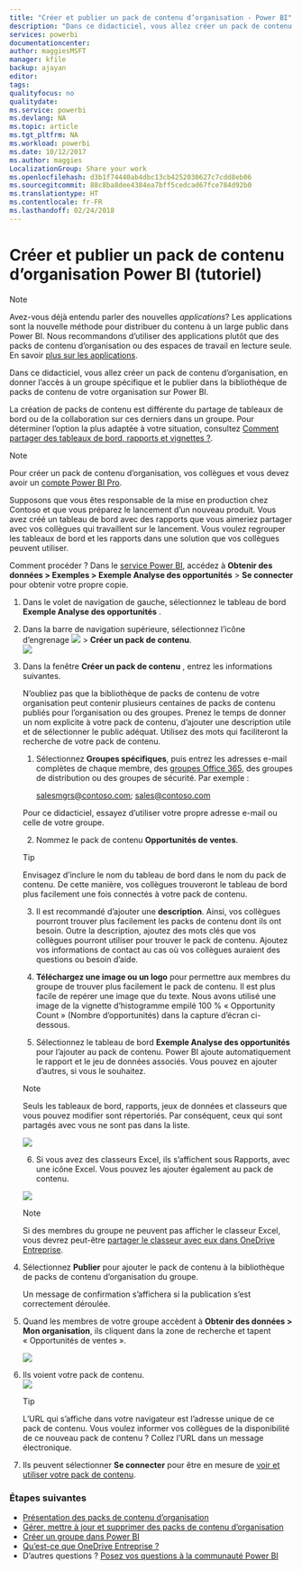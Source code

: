 ```yaml
---
title: "Créer et publier un pack de contenu d’organisation - Power BI"
description: "Dans ce didacticiel, vous allez créer un pack de contenu d’organisation, en restreindre l’accès à un groupe spécifique et le publier dans la bibliothèque de packs de contenu de votre organisation sur Power BI."
services: powerbi
documentationcenter: 
author: maggiesMSFT
manager: kfile
backup: ajayan
editor: 
tags: 
qualityfocus: no
qualitydate: 
ms.service: powerbi
ms.devlang: NA
ms.topic: article
ms.tgt_pltfrm: NA
ms.workload: powerbi
ms.date: 10/12/2017
ms.author: maggies
LocalizationGroup: Share your work
ms.openlocfilehash: d3b1f74440ab4dbc13cb4252030627c7cdd8eb06
ms.sourcegitcommit: 88c8ba8dee4384ea7bff5cedcad67fce784d92b0
ms.translationtype: HT
ms.contentlocale: fr-FR
ms.lasthandoff: 02/24/2018
---
```

# <a name="create-and-publish-a-power-bi-organizational-content-pack-tutorial"></a>Créer et publier un pack de contenu d’organisation Power BI (tutoriel)
> [!NOTE]
> Avez-vous déjà entendu parler des nouvelles *applications*? Les applications sont la nouvelle méthode pour distribuer du contenu à un large public dans Power BI. Nous recommandons d’utiliser des applications plutôt que des packs de contenu d’organisation ou des espaces de travail en lecture seule. En savoir [plus sur les applications](service-install-use-apps.md).
> 
> 

Dans ce didacticiel, vous allez créer un pack de contenu d’organisation, en donner l’accès à un groupe spécifique et le publier dans la bibliothèque de packs de contenu de votre organisation sur Power BI.

La création de packs de contenu est différente du partage de tableaux de bord ou de la collaboration sur ces derniers dans un groupe. Pour déterminer l’option la plus adaptée à votre situation, consultez [Comment partager des tableaux de bord, rapports et vignettes ?](service-how-to-collaborate-distribute-dashboards-reports.md).

> [!NOTE]
> Pour créer un pack de contenu d’organisation, vos collègues et vous devez avoir un [compte Power BI Pro](https://powerbi.microsoft.com/pricing).
> 
> 

Supposons que vous êtes responsable de la mise en production chez Contoso et que vous préparez le lancement d’un nouveau produit.  Vous avez créé un tableau de bord avec des rapports que vous aimeriez partager avec vos collègues qui travaillent sur le lancement. Vous voulez regrouper les tableaux de bord et les rapports dans une solution que vos collègues peuvent utiliser. 

Comment procéder ? Dans le [service Power BI](https://powerbi.com), accédez à **Obtenir des données > Exemples > Exemple Analyse des opportunités** > **Se connecter** pour obtenir votre propre copie. 

1. Dans le volet de navigation de gauche, sélectionnez le tableau de bord **Exemple Analyse des opportunités** .
2. Dans la barre de navigation supérieure, sélectionnez l’icône d’engrenage ![](media/service-organizational-content-pack-create-and-publish/cog.png) > **Créer un pack de contenu**.    
   ![](media/service-organizational-content-pack-create-and-publish/pbi_create_contpk.png)
3. Dans la fenêtre **Créer un pack de contenu** , entrez les informations suivantes.  
   
   N’oubliez pas que la bibliothèque de packs de contenu de votre organisation peut contenir plusieurs centaines de packs de contenu publiés pour l’organisation ou des groupes. Prenez le temps de donner un nom explicite à votre pack de contenu, d’ajouter une description utile et de sélectionner le public adéquat.  Utilisez des mots qui faciliteront la recherche de votre pack de contenu.
   
   1.  Sélectionnez **Groupes spécifiques**, puis entrez les adresses e-mail complètes de chaque membre, des [groupes Office 365](https://support.office.com/article/Create-a-group-in-Office-365-7124dc4c-1de9-40d4-b096-e8add19209e9), des groupes de distribution ou des groupes de sécurité. Par exemple :
      
         salesmgrs@contoso.com; sales@contoso.com
      
      Pour ce didacticiel, essayez d’utiliser votre propre adresse e-mail ou celle de votre groupe.
   
   2.  Nommez le pack de contenu **Opportunités de ventes**.
   
      > [!TIP]
      > Envisagez d’inclure le nom du tableau de bord dans le nom du pack de contenu. De cette manière, vos collègues trouveront le tableau de bord plus facilement une fois connectés à votre pack de contenu.
      > 
      > 
   
   3.  Il est recommandé d’ajouter une **description**. Ainsi, vos collègues pourront trouver plus facilement les packs de contenu dont ils ont besoin. Outre la description, ajoutez des mots clés que vos collègues pourront utiliser pour trouver le pack de contenu. Ajoutez vos informations de contact au cas où vos collègues auraient des questions ou besoin d’aide.
   
   4.  **Téléchargez une image ou un logo** pour permettre aux membres du groupe de trouver plus facilement le pack de contenu. Il est plus facile de repérer une image que du texte. Nous avons utilisé une image de la vignette d’histogramme empilé 100 % « Opportunity Count » (Nombre d’opportunités) dans la capture d’écran ci-dessous.
   
   5.  Sélectionnez le tableau de bord **Exemple Analyse des opportunités** pour l’ajouter au pack de contenu.  Power BI ajoute automatiquement le rapport et le jeu de données associés. Vous pouvez en ajouter d’autres, si vous le souhaitez.
   
      > [!NOTE]
      >  Seuls les tableaux de bord, rapports, jeux de données et classeurs que vous pouvez modifier sont répertoriés. Par conséquent, ceux qui sont partagés avec vous ne sont pas dans la liste.
      > 
      > 
   
      ![](media/service-organizational-content-pack-create-and-publish/cpwindow.png) 
   
   6. Si vous avez des classeurs Excel, ils s’affichent sous Rapports, avec une icône Excel. Vous pouvez les ajouter également au pack de contenu.
   
     ![](media/service-organizational-content-pack-create-and-publish/pbi_orgcontpkexcel.png)
   
      > [!NOTE]
      > Si des membres du groupe ne peuvent pas afficher le classeur Excel, vous devrez peut-être [partager le classeur avec eux dans OneDrive Entreprise](https://support.office.com/en-us/article/Share-documents-or-folders-in-Office-365-1fe37332-0f9a-4719-970e-d2578da4941c).
      > 
      > 
4. Sélectionnez **Publier** pour ajouter le pack de contenu à la bibliothèque de packs de contenu d’organisation du groupe.  
   
   Un message de confirmation s’affichera si la publication s’est correctement déroulée. 
5. Quand les membres de votre groupe accèdent à **Obtenir des données > Mon organisation**, ils cliquent dans la zone de recherche et tapent « Opportunités de ventes ».
   
   ![](media/service-organizational-content-pack-create-and-publish/cp_searchbox.png) 
6. Ils voient votre pack de contenu.  
   ![](media/service-organizational-content-pack-create-and-publish/powerbi-find-content-pack-organization.png) 
   
   > [!TIP]
   > L’URL qui s’affiche dans votre navigateur est l’adresse unique de ce pack de contenu.  Vous voulez informer vos collègues de la disponibilité de ce nouveau pack de contenu ?  Collez l’URL dans un message électronique.
   > 
   > 
7. Ils peuvent sélectionner **Se connecter** pour être en mesure de [voir et utiliser votre pack de contenu](service-organizational-content-pack-copy-refresh-access.md). 

### <a name="next-steps"></a>Étapes suivantes
* [Présentation des packs de contenu d’organisation](service-organizational-content-pack-introduction.md)  
* [Gérer, mettre à jour et supprimer des packs de contenu d’organisation](service-organizational-content-pack-manage-update-delete.md)  
* [Créer un groupe dans Power BI](service-create-distribute-apps.md)  
* [Qu’est-ce que OneDrive Entreprise ?](https://support.office.com/en-us/article/What-is-OneDrive-for-Business-187f90af-056f-47c0-9656-cc0ddca7fdc2)
* D’autres questions ? [Posez vos questions à la communauté Power BI](http://community.powerbi.com/)

